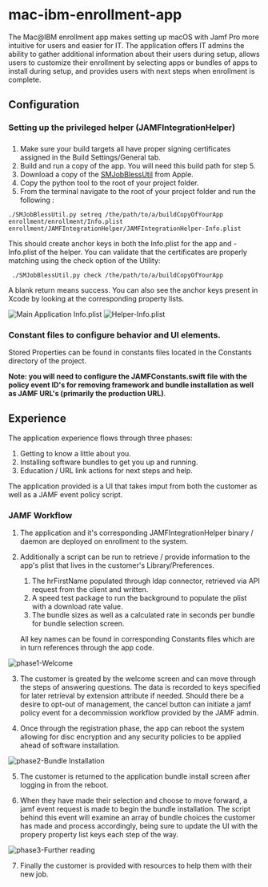 # mac-ibm-enrollment-app
The Mac@IBM enrollment app makes setting up macOS with Jamf Pro more intuitive for users and easier for IT. The application offers IT admins the ability to gather additional information about their users during setup, allows users to customize their enrollment by selecting apps or bundles of apps to install during setup, and provides users with next steps when enrollment is complete.

## Configuration
### Setting up the privileged helper (JAMFIntegrationHelper)
##### 
1.  Make sure your build targets all have proper signing certificates assigned in the Build Settings/General tab.
2.  Build and run a copy of the app. You will need this build path for step 5.
3.  Download a copy of the [SMJobBlessUtil](https://developer.apple.com/library/archive/samplecode/SMJobBless/Listings/SMJobBlessUtil_py.html#//apple_ref/doc/uid/DTS40010071-SMJobBlessUtil_py-DontLinkElementID_8) from Apple.  
4.  Copy the python tool to the root of your project folder.
5.  From the terminal navigate to the root of your project folder and run the following : 

``` ./SMJobBlessUtil.py setreq /the/path/to/a/buildCopyOfYourApp enrollment/enrollment/Info.plist enrollment/JAMFIntegrationHelper/JAMFIntegrationHelper-Info.plist ```

This should create anchor keys in both the Info.plist for the app and -Info.plist of the helper. You can validate that the certificates are properly matching using the check option of the Utility: 

``` ./SMJobBlessUtil.py check /the/path/to/a/buildCopyOfYourApp```

A blank return means success. You can also see the anchor keys present in Xcode by looking at the corresponding  property lists.

![Main Application Info.plist](https://github.com/ibm/mac-ibm-enrollment-app/blob/master/images/appPlistAnchors.png)
![Helper-Info.plist](https://github.com/ibm/mac-ibm-enrollment-app/blob/master/images/helperPlistAnchor.png)

### Constant files to configure behavior and UI elements.
Stored Properties can be found in constants files located in the Constants directory of the project. 

__Note: you will need to configure the JAMFConstants.swift file with the policy event ID's for removing framework and bundle installation as well as JAMF URL's (primarily the production URL)__.


## Experience
The application experience flows through three phases:
1. Getting to know a little about you. 
2. Installing software bundles to get you up and running.
3. Education / URL link actions for next steps and help. 

The application provided is a UI that takes imput from both the customer as well as a JAMF event policy script. 

### JAMF Workflow
1.  The application and it's corresponding JAMFIntegrationHelper binary / daemon are deployed on enrollment to the system. 
2.  Additionally a script can be run to retrieve / provide information to the app's plist that lives in the customer's Library/Preferences.
	1. The hrFirstName populated through ldap connector, retrieved via API request from the client and written. 
	2. A speed test package to run the background to populate the plist with a download rate value.
	3. The bundle sizes as well as a calculated rate in seconds per bundle for bundle selection screen.

	All key names can be found in corresponding Constants files which are in turn references through the app code.

![phase1-Welcome](https://github.com/ibm/mac-ibm-enrollment-app/blob/master/images/phase1.png)

3.  The customer is greated by the welcome screen and can move through the steps of answering questions. The data is recorded to keys specified for later retrieval by extension attribute if needed. 
    Should there be a desire to opt-out of management, the cancel button can initiate a jamf policy event for a decommission workflow provided by the JAMF admin.

4.  Once through the registration phase, the app can reboot the system allowing for disc encryption and any security policies to be applied ahead of software installation.

![phase2-Bundle Installation](https://github.com/ibm/mac-ibm-enrollment-app/blob/master/images/phase2.png)

5.  The customer is returned to the application bundle install screen after logging in from the reboot.  

6.  When they have made their selection and choose to move forward, a jamf event request is made to begin the bundle installation. The script behind this event will examine an array of bundle choices
    the customer has made and process accordingly, being sure to update the UI with the propery property list keys each step of the way.

![phase3-Further reading](https://github.com/ibm/mac-ibm-enrollment-app/blob/master/images/phase3.png)

7.  Finally the customer is provided with resources to help them with their new job.
